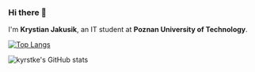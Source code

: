 ### Hi there 👋

I'm **Krystian Jakusik**, an IT student at **Poznan University of Technology**.

[![Top Langs](https://github-readme-stats.vercel.app/api/top-langs/?username=kyrstke&show_icons=true&theme=dark&hide_border=true&layout=compact)](https://github.com/anuraghazra/github-readme-stats)

![kyrstke's GitHub stats](https://github-readme-stats.vercel.app/api?username=kyrstke&count_private=true&show_icons=true&theme=dark&hide_border=true)

<!--
**kyrstke/kyrstke** is a ✨ _special_ ✨ repository because its `README.md` (this file) appears on your GitHub profile.

Here are some ideas to get you started:

- 🔭 I’m currently working on ...
- 🌱 I’m currently learning ...
- 👯 I’m looking to collaborate on ...
- 🤔 I’m looking for help with ...
- 💬 Ask me about ...
- 📫 How to reach me: ...
- 😄 Pronouns: ...
- ⚡ Fun fact: ...
-->

